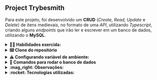 ## Project Trybesmith

Para este projeto, foi desenvolvido um **CRUD** (_Create, Read, Update_ e _Delete_) de itens medievais, no formato de uma _API_, utilizando _Typescript_, criando alguns _endpoints_ que irão ler e escrever em um banco de dados, utilizando o **MySQL**.


<details>
  <summary>
    <strong> 👩‍💻 Habilidades exercida: </strong>
  </summary><br>


  - Declaração de variáveis e funções com tipagens _Typescript_

  - Construição de uma _API Node Express_ utilizando o _Typescript_

  - Aplicação de arquitetura _MSC_ (Camada de Controller e Service)

  - Utilização do bando de dados **MySQL**

  - Criação de endpoints no padrão _REST_

</details>


<details>
  <summary>
    <strong> ⌨️ Clone do repositório </strong>
  </summary><br>
  
  1. Clone o repositório
    - `git clone git@github.com:Adriana-coderstar/Trybesmith.git`
    
  2. Instale as dependências
    - `npm install`
    
 </details>


<details>
  <summary>
    <strong> ⚠ Configurando variável de ambiente: </strong>
  </summary><br>
  
 - Modificar o arquivo `env.example` para `.env`
 
 - Alterar DATABASE_URL="mysql://`USER:PASSWORD`@`localhost`:`PORT`/`NAME_DATABASE`"
 </details>
 
 
 
 <details>
  <summary>
    <strong>🏦 Comandos para rodar o banco de dados </strong>
  </summary><br>
  
 - Rodar aplicação com nodemon:
    - `npm run dev`
 
 - Gerar o banco de dados e as migrations 
    - `npx prisma generate`
    - `npx prisma migrate dev`
    
 </details>
 
 
 <details>
  <summary>
    <strong> :mag_right: Observações: </strong>
  </summary><br>
  
  1 - Rota `/products` o endpoint deve receber a seguinte estrutura:

```json
 {
   "name": "Espada longa",
   "amount": "30 peças de ouro"
 }
```

 2 - Rota `/users` o endpoint deve receber a seguinte estrutura:

```json
{
  "username": "string",
  "classe": "string",
  "level": 1,
  "password": "string"
}
```

3 - Rota `/orders` o endpoint deve receber a seguinte estrutura:

```json
 [
  {
    "id": 1,
    "userId": 2,
    "products": [1, 2]
   },
   {
    "id": 2,
    "userId": 2,
    "products": [3, 4]
   }
  ]
 ```

</details>
 
 
 <details>
  <summary>
   <strong> :rocket: Tecnologias utilizadas:</strong>
  </summary><br>
  
<a href="https://nodejs.org" target="_blank" rel="noreferrer"> <img src="https://www.svgrepo.com/show/303266/nodejs-icon-logo.svg" alt="nodejs"       width="40" height="40"/></a>  <a href="https://www.prisma.io/" target="_blank" rel="noreferrer"> <img src="https://www.freelogovectors.net/wp-content/uploads/2022/01/prisma_logo-freelogovectors.net_.png" alt="prisma"  width="40" height="40"/></a> <a href="https://git-scm.com/" target="_blank"   rel="noreferrer"> </a> <a href="https://www.mysql.com/" target="_blank" rel="noreferrer"> <img  src="https://raw.githubusercontent.com/devicons/devicon/master/icons/mysql/mysql-original-wordmark.svg" alt="mysql" width="40" height="40"/> <a   href="https://www.typescriptlang.org/" target="_blank" rel="noreferrer"> <img   src="https://raw.githubusercontent.com/devicons/devicon/master/icons/typescript/typescript-original.svg" alt="typescript" width="40" height="40"/> 
 
 </details>
